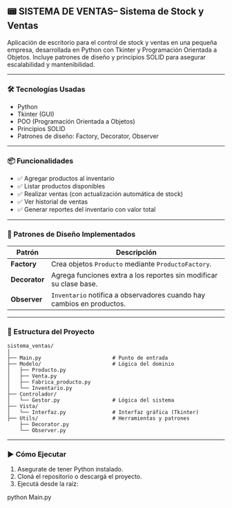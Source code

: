 ## 📟 SISTEMA DE VENTAS– Sistema de Stock y Ventas

Aplicación de escritorio para el control de stock y ventas en una pequeña empresa, desarrollada en Python con Tkinter y Programación Orientada a Objetos.
Incluye patrones de diseño y principios SOLID para asegurar escalabilidad y mantenibilidad.

---

### 🛠️ Tecnologías Usadas

* Python
* Tkinter (GUI)
* POO (Programación Orientada a Objetos)
* Principios SOLID
* Patrones de diseño: Factory, Decorator, Observer

---

### 📦 Funcionalidades

* ✅ Agregar productos al inventario
* ✅ Listar productos disponibles
* ✅ Realizar ventas (con actualización automática de stock)
* ✅ Ver historial de ventas
* ✅ Generar reportes del inventario con valor total

---

### 🧐 Patrones de Diseño Implementados

| Patrón        | Descripción                                                           |
| ------------- | --------------------------------------------------------------------- |
| **Factory**   | Crea objetos `Producto` mediante `ProductoFactory`.                   |
| **Decorator** | Agrega funciones extra a los reportes sin modificar su clase base.    |
| **Observer**  | `Inventario` notifica a observadores cuando hay cambios en productos. |

---

### 📁 Estructura del Proyecto

```
sistema_ventas/
│
├── Main.py                       # Punto de entrada
├── Modelo/                       # Lógica del dominio
│   ├── Producto.py
│   ├── Venta.py
│   ├── Fabrica_producto.py
│   └── Inventario.py
├── Controlador/
│   └── Gestor.py                 # Lógica del sistema
├── Vista/
│   └── Interfaz.py               # Interfaz gráfica (Tkinter)
├── Utils/                        # Herramientas y patrones
    ├── Decorator.py
    └── Observer.py
```

---

### ▶️ Cómo Ejecutar

1. Asegurate de tener Python instalado.
2. Cloná el repositorio o descargá el proyecto.
3. Ejecutá desde la raíz:

python Main.py

